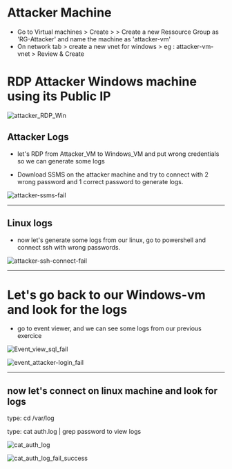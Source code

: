 # Attacker Machine

- Go to Virtual machines > Create > > Create a new Ressource Group as 'RG-Attacker' and name the machine as 'attacker-vm'
- On network tab > create a new vnet for windows > eg : attacker-vm-vnet > Review & Create
     
# RDP Attacker Windows machine using its Public IP

![attacker_RDP_Win](https://github.com/AliChoukatli/Azure-Honeynet-SOC-Lab/blob/main/Screenshots/attacker_RDP_Win.png)

## Attacker Logs 

- let's RDP from Attacker_VM to Windows_VM and put wrong credentials so we can generate some logs

- Download SSMS on the attacker machine and try to connect with 2 wrong password and 1 correct password to generate logs.

![attacker-ssms-fail](https://github.com/AliChoukatli/Azure-Honeynet-SOC-Lab/blob/main/Screenshots/attacker-ssms-fail.png)

--- 

## Linux logs 

- now let's generate some logs from our linux, go to powershell and connect ssh with wrong passwords.

![attacker-ssh-connect-fail](https://github.com/AliChoukatli/Azure-Honeynet-SOC-Lab/blob/main/Screenshots/attacker-ssh-connect-fail.png)

----

# Let's go back to our Windows-vm and look for the logs 
- go to event viewer, and we can see some logs from our previous exercice 

![Event_view_sql_fail](https://github.com/AliChoukatli/Azure-Honeynet-SOC-Lab/blob/main/Screenshots/Event_view_sql_fail.png)

![event_attacker-login_fail](https://github.com/AliChoukatli/Azure-Honeynet-SOC-Lab/blob/main/Screenshots/event_attacker-login_fail.png)


---

## now let's connect on linux machine and look for logs

type: cd /var/log 

type: cat auth.log | grep password to view logs

![cat_auth_log](https://github.com/AliChoukatli/Azure-Honeynet-SOC-Lab/blob/main/Screenshots/cat_auth_log.png)

![cat_auth_log_fail_success](https://github.com/AliChoukatli/Azure-Honeynet-SOC-Lab/blob/main/Screenshots/cat_auth_log_fail_success.png)


